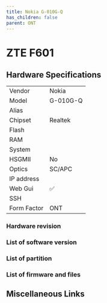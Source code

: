 ```yaml
---
title: Nokia G-010G-Q
has_children: false
parent: ONT
---
```


# ZTE F601

## Hardware Specifications

|          |               |
|----------|---------------|
| Vendor   | Nokia        |
| Model    | G-010G-Q      |
| Alias | |
| Chipset  | Realtek |
| Flash |  |
| RAM |   |
| System |   |
| HSGMII | No |
| Optics | SC/APC |
| IP address |    |
| Web Gui | ✅   |
| SSH | |
| Form Factor | ONT |

### Hardware revision
### List of software version
### List of partition
### List of firmware and files
## Miscellaneous Links

